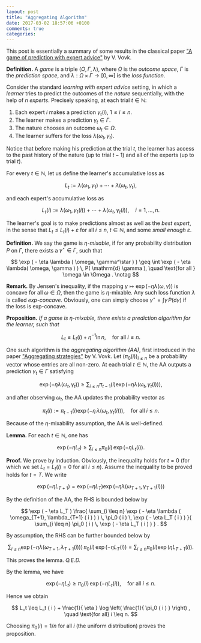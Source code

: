 ```yaml
---
layout: post
title: "Aggregating Algorithm"
date: 2017-03-02 18:57:06 +0100
comments: true
categories: 
---
```


This post is essentially a summary of some results in the classical paper ["A game of prediction with expert advice"](http://dx.doi.org/10.1006/jcss.1997.1556) by V. Vovk. 

**Definition.** A *game* is a triple $( \Omega, \Gamma, \lambda )$, where $\Omega$ is the *outcome space*, $\Gamma$ is the *prediction space*, and $\lambda: \Omega \times \Gamma \to [0, \infty]$ is the *loss function*.

Consider the standard *learning with expert advice* setting, in which a *learner* tries to predict the outcomes of the *nature* sequentially, with the help of $n$ *experts*. 
Precisely speaking, at each trial $t \in \mathbb{N}$: 

1. Each expert $i$ makes a prediction $\gamma_t (i)$, $1 \leq i \leq n$.
2. The learner makes a prediction $\gamma_t \in \Gamma$.
3. The nature chooses an outcome $\omega_t \in \Omega$.
4. The learner suffers for the loss $\lambda ( \omega_t, \gamma_t )$.

Notice that before making his prediction at the trial $t$, the learner has access to the past history of the nature (up to trial $t - 1$) and all of the experts (up to trial $t$).

For every $t \in \mathbb{N}$, let us define the learner's accumulative loss as

$$
L_t := \lambda( \omega_1, \gamma_1 ) + \cdots + \lambda ( \omega_t, \gamma_t ), 
$$

and each expert's accumulative loss as

$$
L_t ( i ) := \lambda( \omega_1, \gamma_1 ( i ) ) + \cdots + \lambda( \omega_t, \gamma_t ( i ) ), \quad i = 1, \ldots, n .
$$

The learner's goal is to make predictions almost as well as the *best expert*, in the sense that $L_t \leq L_t(i) + \varepsilon$ for all $i \leq n$, $t \in \mathbb{N}$, and some *small enough* $\varepsilon$.

**Definition.** We say the game is *$\eta$-mixable*, if for any probability distribution $P$ on $\Gamma$, there exists a $\gamma^\star \in \Gamma$, such that

$$
\exp ( - \eta \lambda ( \omega, \gamma^\star ) ) \geq \int \exp ( - \eta \lambda( \omega, \gamma ) ) \, P( \mathrm{d} \gamma ), \quad \text{for all } \omega \in \Omega . \notag
$$

**Remark.** By Jensen's inequality, if the mapping $\gamma \mapsto \exp ( - \eta \lambda ( \omega, \gamma ) )$ is concave for all $\omega \in \Omega$, then the game is $\eta$-mixable.
Any such loss function $\lambda$ is called *exp-concave*. 
Obviously, one can simply choose $\gamma^\star = \int \gamma \, P ( \mathrm{d} \gamma )$ if the loss is exp-concave.

**Proposition.** *If a game is $\eta$-mixable, there exists a prediction algorithm for the learner, such that*

$$
L_t \leq L_t ( i ) + \eta^{-1} \ln n , \quad \text{for all } i \leq n . 
$$

One such algorithm is the *aggregating algorithm (AA)*, first introduced in the paper ["Aggregating strategies"](http://vovk.net/aa/index.html) by V. Vovk.
Let $( \pi_0 ( i ) )_{i \leq n}$ be a probability vector whose entries are all non-zero. 
At each trial $t \in \mathbb{N}$, the AA outputs a prediction $\gamma_t \in \Gamma$ satisfying

$$
\exp ( - \eta \lambda ( \omega_t, \gamma_t ) ) \geq \sum_{i \leq n} \pi_{t - 1} ( i ) \exp ( - \eta \lambda( \omega_t, \gamma_t ( i ) ) ) , 
$$

and after observing $\omega_t$, the AA updates the probability vector as

$$
\pi_t ( i ) := \pi_{t - 1} ( i ) \exp ( - \eta \, \lambda ( \omega_t, \gamma_t ( i ) ) ) , \quad \text{for all } i \leq n . 
$$

Because of the $\eta$-mixability assumption, the AA is well-defined.

**Lemma.** For each $t \in \mathbb{N}$, one has 

$$
\exp ( - \eta L_t ) \geq \sum_{i \leq n} \pi_0 ( i ) \, \exp ( - \eta L_t ( i ) ) . 
$$

**Proof.** We prove by induction. 
Obviously, the inequality holds for $t = 0$ (for which we set $L_t = L_t (i) = 0$ for all $i \leq n$).
Assume the inequality to be proved holds for $t = T$.
We write

$$
\exp ( - \eta L_{T + 1} ) = \exp ( - \eta L_T ) \exp ( - \eta \lambda ( \omega_{T + 1}, \gamma_{T + 1}(i) ) )
$$

By the definition of the AA, the RHS is bounded below by

$$
\exp ( - \eta L_T ) \frac{ \sum_{i \leq n} \exp ( - \eta \lambda ( \omega_{T+1}, \lambda_{T+1} ( i ) ) ) \, \pi_0 ( i ) \, \exp ( - \eta L_T ( i ) ) }{ \sum_{i \leq n} \pi_0 ( i ) \, \exp ( - \eta L_T ( i ) ) } . 
$$

By assumption, the RHS can be further bounded below by

$$
\sum_{i \leq n} \exp ( - \eta \lambda ( \omega_{T+1}, \lambda_{T+1} ( i ) ) ) \, \pi_0 ( i ) \, \exp ( - \eta L_{T} ( i ) ) = \sum_{i \leq n} \pi_0 ( i ) \exp ( \eta L_{T+1} ( i ) ) . 
$$

This proves the lemma. *Q.E.D.*

By the lemma, we have

$$
\exp ( - \eta L_t ) \geq \pi_0 ( i ) \, \exp ( - \eta L_t ( i ) ) , \quad \text{for all } i \leq n . 
$$

Hence we obtain

$$
L_t \leq L_t ( i ) + \frac{1}{ \eta } \log \left( \frac{1}{ \pi_0 ( i ) } \right) , \quad \text{for all} i \leq n. 
$$

Choosing $\pi_0 ( i ) = 1 / n$ for all $i$ (the uniform distribution) proves the proposition.

